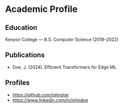 # Academic Profile

## Education
Kenyon College — B.S. Computer Science (2018–2022)

## Publications
- Doe, J. (2024). Efficient Transformers for Edge ML.

## Profiles
- https://github.com/johndoe
- https://www.linkedin.com/in/johndoe
